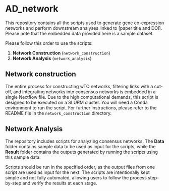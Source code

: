 # AD_network

This repository contains all the scripts used to generate gene co-expression networks and perform downstream analyses linked to [paper title and DOI]. Please note that the embedded data provided here is a sample dataset.

Please follow this order to use the scripts:

1. **Network Construction** (`network_construction`)
2. **Network Analysis** (`network_analysis`)

## **Network construction**

The entire process for constructing wTO networks, filtering links with a cut-off, and integrating networks into consensus networks is embedded in a single Nextflow file. Due to the high computational demands, this script is designed to be executed on a SLURM cluster. You will need a Conda environment to run the script. For further instructions, please refer to the README file in the `network_construction` directory.

## **Network Analysis**

The repository includes scripts for analyzing consensus networks. The **Data** folder contains sample data to be used as input for the scripts, while the **Result** folder contains the outputs generated by running the scripts using this sample data.

Scripts should be run in the specified order, as the output files from one script are used as input for the next. The scripts are intentionally kept simple and not fully automated, allowing users to follow the process step-by-step and verify the results at each stage.
